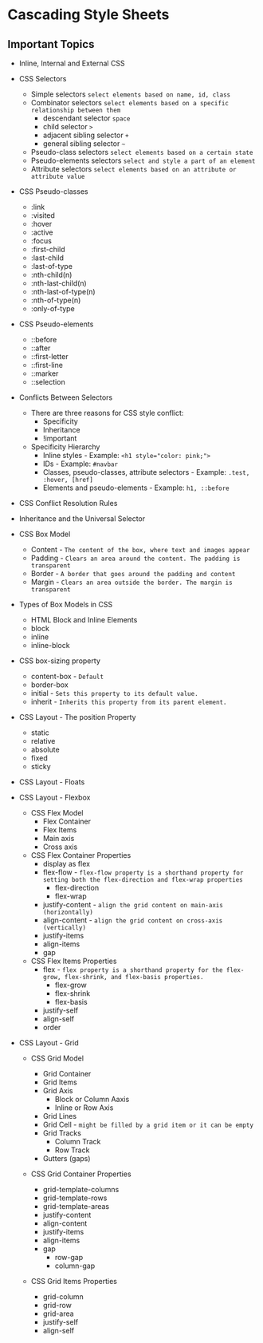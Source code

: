 
# Cascading Style Sheets

## Important Topics

- Inline, Internal and External CSS

- CSS Selectors
    - Simple selectors `select elements based on name, id, class`
    - Combinator selectors `select elements based on a specific relationship between them`
        - descendant selector `space`
        - child selector `>`
        - adjacent sibling selector `+`
        - general sibling selector `~`
    - Pseudo-class selectors `select elements based on a certain state`
    - Pseudo-elements selectors `select and style a part of an element`
    - Attribute selectors `select elements based on an attribute or attribute value`

- CSS Pseudo-classes
    - :link
    - :visited
    - :hover
    - :active
    - :focus
    - :first-child
    - :last-child
    - :last-of-type
    - :nth-child(n)
    - :nth-last-child(n)
    - :nth-last-of-type(n)
    - :nth-of-type(n)
    - :only-of-type

- CSS Pseudo-elements
    - ::before
    - ::after
    - ::first-letter
    - ::first-line
    - ::marker
    - ::selection


- Conflicts Between Selectors
    - There are three reasons for CSS style conflict:
        - Specificity
        - Inheritance
        - !important
    - Specificity Hierarchy
        - Inline styles - Example: `<h1 style="color: pink;">`
        - IDs - Example: `#navbar`
        - Classes, pseudo-classes, attribute selectors - Example: `.test, :hover, [href]`
        - Elements and pseudo-elements - Example: `h1, ::before`
- CSS Conflict Resolution Rules

- Inheritance and the Universal Selector

- CSS Box Model
    - Content - `The content of the box, where text and images appear`
    - Padding - `Clears an area around the content. The padding is transparent`
    - Border - `A border that goes around the padding and content`
    - Margin - `Clears an area outside the border. The margin is transparent`

- Types of Box Models in CSS
    - HTML Block and Inline Elements
    - block
    - inline
    - inline-block

- CSS box-sizing property
    - content-box - `Default`
    - border-box
    - initial - `Sets this property to its default value.`
    - inherit - `Inherits this property from its parent element.`

- CSS Layout - The position Property
    - static
    - relative
    - absolute
    - fixed
    - sticky

- CSS Layout - Floats

- CSS Layout - Flexbox
    - CSS Flex Model
        - Flex Container
        - Flex Items
        - Main axis 
        - Cross axis 
    - CSS Flex Container Properties
        - display as flex
        - flex-flow - `flex-flow property is a shorthand property for setting both the flex-direction and flex-wrap properties`
            - flex-direction
            - flex-wrap
        - justify-content - `align the grid content on main-axis (horizontally)`
        - align-content - `align the grid content on cross-axis (vertically)`
        - justify-items
        - align-items
        - gap
    - CSS Flex Items Properties
        - flex - `flex property is a shorthand property for the flex-grow, flex-shrink, and flex-basis properties.`
            - flex-grow
            - flex-shrink
            - flex-basis
        - justify-self
        - align-self
        - order

- CSS Layout - Grid
    - CSS Grid Model
        - Grid Container
        - Grid Items
        - Grid Axis
            - Block or Column Aaxis
            - Inline or Row Axis
        - Grid Lines
        - Grid Cell - `might be filled by a grid item or it can be empty`
        - Grid Tracks
            - Column Track
            - Row Track
        - Gutters (gaps)

    - CSS Grid Container Properties
        - grid-template-columns
        - grid-template-rows
        - grid-template-areas
        - justify-content
        - align-content
        - justify-items
        - align-items
        - gap 
            - row-gap
            - column-gap

    - CSS Grid Items Properties
        - grid-column
        - grid-row
        - grid-area
        - justify-self
        - align-self